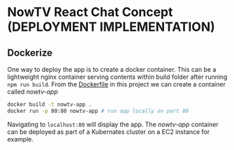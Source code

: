 # NowTV React Chat Concept (DEPLOYMENT IMPLEMENTATION)

## Dockerize
One way to deploy the app is to create a docker container. This can be a lightweight nginx container serving contents within build folder after running `npm run build`. From the [Dockerfile](Dockerfile) in this project we can create a container called <i>nowtv-app</i>
```bash
docker build -t nowtv-app .
docker run -p 80:80 nowtv-app # run app locally on port 80
```
Navigating to `localhost:80` will display the app. The <i>nowtv-app</i> container can be deployed as part of a Kubernates cluster on a EC2 instance for example.